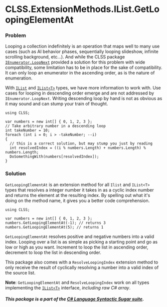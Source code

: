 ﻿# CLSS.ExtensionMethods.IList.GetLoopingElementAt

### Problem

Looping a collection indefinitely is an operation that maps well to many use cases (such as AI behavior phases, sequentially looping slideshow, infinite scrolling background,  etc...). And while the CLSS package [`IEnumerator.LoopNext`](https://www.nuget.org/packages/CLSS.ExtensionMethods.IEnumerator.LoopNext/) provided a solution for this problem with wide compatibility, some limitation has to be in place for the sake of compatibility. It can only loop an enumerator in the ascending order, as is the nature of enumeration.

With [`IList`](https://docs.microsoft.com/en-us/dotnet/api/system.collections.ilist?view=net-6.0) and [`IList<T>`](https://docs.microsoft.com/en-us/dotnet/api/system.collections.generic.ilist-1?view=net-6.0) types, we have more information to work with. Use cases for looping in descending order emerge and are not addressed by `IEnumerator.LoopNext`. Writing descending loop by hand is not as obvious as it may sound and can stump your train of thought.

```
using CLSS;

var numbers = new int[] { 0, 1, 2, 3 };
// Take arbitrary number in a descending loop
int takeNumber = 10;
foreach (int i = 0; i > -takeNumber; --i)
{
  // this is a correct solution, but may stump you just by reading
  int resolvedIndex = ((i % numbers.Length) + numbers.Length) % numbers.Length;
  DoSomethingWith(numbers[resolvedIndex]);
}
```

### Solution

`GetLoopingElementAt` is an extension method for all `Ilist` and `IList<T>` types that resolves a integer number it takes in as a cyclic index number and returns the element at the resulting index. By spelling out what it's doing on the method name, it gives you a better code comprehension.

```
using CLSS;

var numbers = new int[] { 0, 1, 2, 3 };
numbers.GetLoopingElementAt(-1); // returns 3
numbers.GetLoopingElementAt(5); // returns 1
```

`GetLoopingElementAt` resolves positive and negative numbers into a valid index. Looping over a list is as simple as picking a starting point and go as low or high as you want. Increment to loop the list in ascending order, decrement to loop the list in descending order.

This package also comes with a `ResolveLoopingIndex` extension method to only receive the result of cyclically resolving a number into a valid index of the source list.

**Note**: `GetLoopingElementAt` and `ResolveLoopingIndex` work on all types implementing the [`IList<T>`](https://docs.microsoft.com/en-us/dotnet/api/system.collections.generic.ilist-1) interface, *including raw C# array*.

##### This package is a part of the [C# Language Syntactic Sugar suite](https://github.com/tonygiang/CLSS).